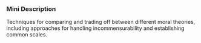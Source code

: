 ### Mini Description

Techniques for comparing and trading off between different moral theories, including approaches for handling incommensurability and establishing common scales.
